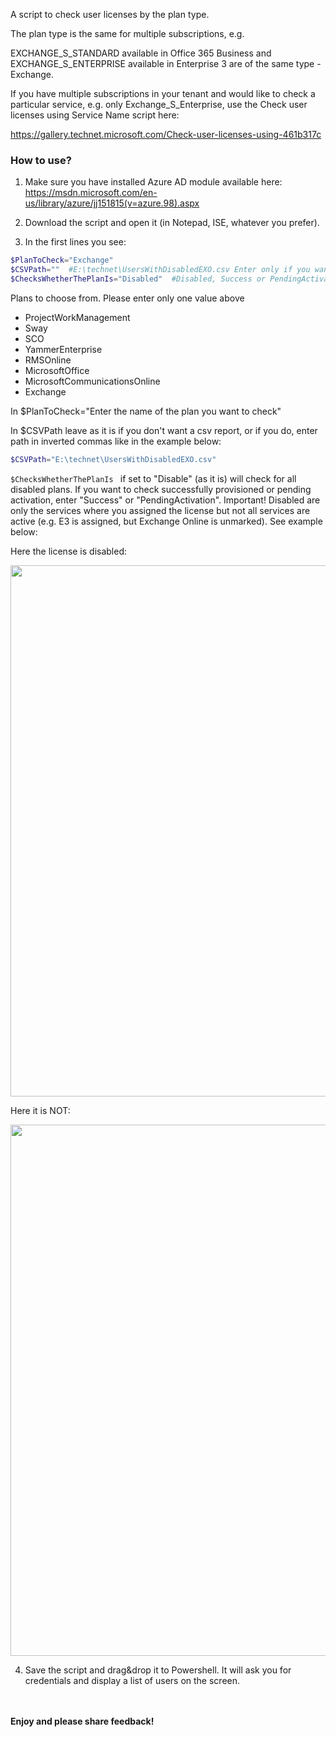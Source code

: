 A script to check user licenses by the plan type.

 

The plan type is the same for multiple subscriptions, e.g.

EXCHANGE_S_STANDARD   available in Office 365 Business and EXCHANGE_S_ENTERPRISE available in Enterprise 3 are of the same type - Exchange.

 

If you have multiple subscriptions in your tenant and would like to check a particular service, e.g. only Exchange_S_Enterprise, use the Check user licenses using Service Name script here:

https://gallery.technet.microsoft.com/Check-user-licenses-using-461b317c

 

### How to use?

1. Make sure you have installed Azure AD module available here: https://msdn.microsoft.com/en-us/library/azure/jj151815(v=azure.98).aspx

2. Download the script and open it (in Notepad, ISE, whatever you prefer).

3. In the first lines you see:

 

```PowerShell
$PlanToCheck="Exchange" 
$CSVPath=""  #E:\technet\UsersWithDisabledEXO.csv Enter only if you want to export to csv 
$ChecksWhetherThePlanIs="Disabled"  #Disabled, Success or PendingActivation 
``` 
 
Plans to choose from. Please enter only one value above  
* ProjectWorkManagement 
* Sway 
* SCO 
* YammerEnterprise 
* RMSOnline 
* MicrosoftOffice 
* MicrosoftCommunicationsOnline 
* Exchange 
 
 

In $PlanToCheck="Enter the name of the plan you want to check"

In $CSVPath leave as it is if you don't want a csv report, or if you do, enter path in inverted commas like in the example below:

 

```PowerShell
$CSVPath="E:\technet\UsersWithDisabledEXO.csv"
``` 
 

```$ChecksWhetherThePlanIs ``` if set to "Disable" (as it is) will check for all disabled plans. If you want to check successfully provisioned or pending activation, enter "Success" or "PendingActivation". Important!  Disabled are only the services where you assigned the license but not all services are active (e.g. E3 is assigned, but Exchange Online is unmarked). See example below:

 

Here the license is disabled:

<img src="../Check User Licenses using plan type/Capture14.png" width="850">

 

 

Here it is NOT:


<img src="../Check User Licenses using plan type/Capture15.png" width="850">
 

 

 

4. Save the script and drag&drop it to Powershell. It will ask you for credentials and display a list of users on the screen.


 <br/><br/>
<b>Enjoy and please share feedback!</b>